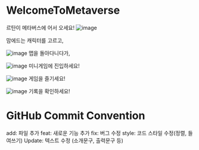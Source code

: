 # WelcomeToMetaverse
르탄이 메타버스에 어서 오세요!
![image](https://github.com/user-attachments/assets/70ed60d7-42dc-4cf4-8bbf-61c1c78cb216)

맘에드는 캐릭터를 고르고, 

![image](https://github.com/user-attachments/assets/620e18b9-6cf2-4850-9150-1eb14a10d069)
맵을 돌아다니다가,

![image](https://github.com/user-attachments/assets/183edb74-e3ca-4875-adf2-b379a0752864)
미니게임에 진입하세요!


![image](https://github.com/user-attachments/assets/6f3f5356-04a9-42a3-aa3a-b76defcc0142)
게임을 즐기세요!

![image](https://github.com/user-attachments/assets/f2b6a41e-fc47-42ef-befa-a1baf1f9a05e)
기록을 확인하세요!

# GitHub Commit Convention
add: 파일 추가
feat: 새로운 기능 추가
fix: 버그 수정
style: 코드 스타일 수정(정렬, 들여쓰기)
Update: 텍스트 수정 (소개문구, 출력문구 등)
